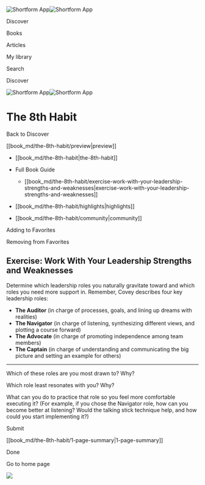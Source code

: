 ![Shortform App](/img/logo.36a2399e.svg)![Shortform App](/img/logo-dark.70c1b072.svg)

Discover

Books

Articles

My library

Search

Discover

![Shortform App](/img/logo.36a2399e.svg)![Shortform App](/img/logo-dark.70c1b072.svg)

# The 8th Habit

Back to Discover

[[book_md/the-8th-habit/preview|preview]]

  * [[book_md/the-8th-habit|the-8th-habit]]
  * Full Book Guide

    * [[book_md/the-8th-habit/exercise-work-with-your-leadership-strengths-and-weaknesses|exercise-work-with-your-leadership-strengths-and-weaknesses]]
  * [[book_md/the-8th-habit/highlights|highlights]]
  * [[book_md/the-8th-habit/community|community]]



Adding to Favorites 

Removing from Favorites 

## Exercise: Work With Your Leadership Strengths and Weaknesses

Determine which leadership roles you naturally gravitate toward and which roles you need more support in. Remember, Covey describes four key leadership roles:

  * **The Auditor** (in charge of processes, goals, and lining up dreams with realities)
  * **The Navigator** (in charge of listening, synthesizing different views, and plotting a course forward)
  * **The Advocate** (in charge of promoting independence among team members)
  * **The Captain** (in charge of understanding and communicating the big picture and setting an example for others)



* * *

Which of these roles are you most drawn to? Why?

Which role least resonates with you? Why?

What can you do to practice that role so you feel more comfortable executing it? (For example, if you chose the Navigator role, how can you become better at listening? Would the talking stick technique help, and how could you start implementing it?)

Submit 

[[book_md/the-8th-habit/1-page-summary|1-page-summary]]

Done

Go to home page 

![](https://bat.bing.com/action/0?ti=56018282&Ver=2&mid=62fbc41a-0a43-4d4c-b34e-d48afcc656a8&sid=1711133063fa11eebdec89a8b8ae3bbc&vid=171147a063fa11eea7440fcfeb230d96&vids=0&msclkid=N&pi=0&lg=en-US&sw=800&sh=600&sc=24&nwd=1&tl=Shortform%20%7C%20The%208th%20Habit&p=https%3A%2F%2Fwww.shortform.com%2Fapp%2Fbook%2Fthe-8th-habit%2Fexercise-work-with-your-leadership-strengths-and-weaknesses&r=&lt=432&evt=pageLoad&sv=1&rn=165544)
